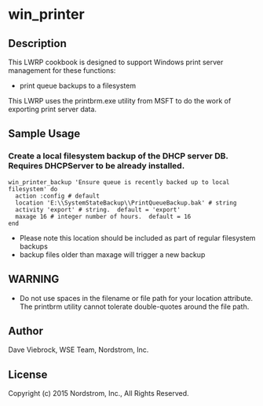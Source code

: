 # win_printer

## Description

This LWRP cookbook is designed to support Windows print server management for these functions:

* print queue backups to a filesystem

This LWRP uses the printbrm.exe utility from MSFT to do the work of exporting print server data.

## Sample Usage

### Create a local filesystem backup of the DHCP server DB.  Requires DHCPServer to be already installed.

    win_printer_backup 'Ensure queue is recently backed up to local filesystem' do
      action :config # default
      location 'E:\\SystemStateBackup\\PrintQueueBackup.bak' # string
      activity 'export' # string.  default = 'export'
      maxage 16 # integer number of hours.  default = 16
    end

* Please note this location should be included as part of regular filesystem backups
* backup files older than maxage will trigger a new backup

## WARNING

* Do not use spaces in the filename or file path for your location attribute.  The printbrm utility cannot tolerate double-quotes around the file path.

## Author

Dave Viebrock, WSE Team, Nordstrom, Inc.

## License

Copyright (c) 2015 Nordstrom, Inc., All Rights Reserved.
